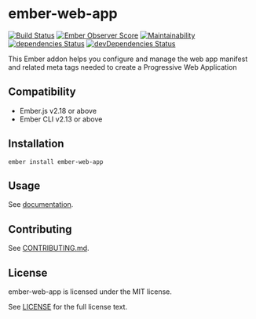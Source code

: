 # ember-web-app

[![Build Status](https://travis-ci.org/zonkyio/ember-web-app.svg?branch=master)](https://travis-ci.org/zonkyio/ember-web-app)
[![Ember Observer Score](https://emberobserver.com/badges/ember-web-app.svg)](https://emberobserver.com/addons/ember-web-app)
[![Maintainability](https://api.codeclimate.com/v1/badges/3745a4b7af3f134d40ed/maintainability)](https://codeclimate.com/github/zonkyio/ember-web-app/maintainability)
[![dependencies Status](https://david-dm.org/zonkyio/ember-web-app/status.svg)](https://david-dm.org/zonkyio/ember-web-app)
[![devDependencies Status](https://david-dm.org/zonkyio/ember-web-app/dev-status.svg)](https://david-dm.org/zonkyio/ember-web-app?type=dev)

This Ember addon helps you configure and manage the web app manifest and related meta tags needed to create a Progressive Web Application

## Compatibility

- Ember.js v2.18 or above
- Ember CLI v2.13 or above

## Installation

```
ember install ember-web-app
```

## Usage

See [documentation](https://zonkyio.github.io/ember-web-app/versions/master/).

## Contributing

See [CONTRIBUTING.md](./CONTRIBUTING.md).

## License

ember-web-app is licensed under the MIT license.

See [LICENSE](./LICENSE) for the full license text.
